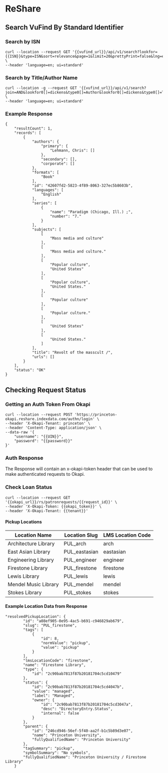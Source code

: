 # ReShare

## Search VuFind By Standard Identifier

### Search by ISN

```
curl --location --request GET '{{vufind_url}}/api/v1/search?lookfor={{ISN}}&type=ISN&sort=relevance&page=1&limit=20&prettyPrint=false&lng=en' \
--header 'language=en; ui=standard'
```

### Search by Title/Author Name

```
curl --location -g --request GET '{{vufind_url}}/api/v1/search?join=AND&lookfor0[]=dickens&type0[]=Author&lookfor0[]=dickens&type0[]=Title&sort=relevance&page=1&limit=20&prettyPrint=false&lng=en' \
--header 'language=en; ui=standard'
```

### Example Response

```
{
    "resultCount": 1,
    "records": [
        {
            "authors": {
                "primary": {
                    "Lehmann, Chris": []
                },
                "secondary": [],
                "corporate": []
            },
            "formats": [
                "Book"
            ],
            "id": "42607fd2-5823-4f89-8063-327ec5b8603b",
            "languages": [
                "English"
            ],
            "series": [
                {
                    "name": "Paradigm (Chicago, Ill.) ;",
                    "number": "7."
                }
            ],
            "subjects": [
                [
                    "Mass media and culture"
                ],
                [
                    "Mass media and culture."
                ],
                [
                    "Popular culture",
                    "United States"
                ],
                [
                    "Popular culture",
                    "United States."
                ],
                [
                    "Popular culture"
                ],
                [
                    "Popular culture."
                ],
                [
                    "United States"
                ],
                [
                    "United States."
                ]
            ],
            "title": "Revolt of the masscult /",
            "urls": []
        }
    ],
    "status": "OK"
}
```

## Checking Request Status

### Getting an Auth Token From Okapi

```
curl --location --request POST 'https://princeton-okapi.reshare.indexdata.com/authn/login' \
--header 'X-Okapi-Tenant: princeton' \
--header 'Content-Type: application/json' \
--data-raw '{
    "username": "{{UIN}}",
    "password": "{{password}}"
}'
```

### Auth Response

The Response will contain an x-okapi-token header that can be used to make authenticated requests to Okapi.

### Check Loan Status

```
curl --location --request GET '{{okapi_url}}/rs/patronrequests/{{request_id}}' \
--header 'X-Okapi-Token: {{okapi_token}}' \
--header 'X-Okapi-Tenant: {{tenant}}'
```

#### Pickup Locations

| Location Name        | Location Slug | LMS Location Code |
|----------------------|---------------|-------------------|
| Architecture Library | PUL_arch      | arch              |
| East Asian Library   | PUL_eastasian | eastasian         |
| Engineering Library  | PUL_engineer  | engineer          |
| Firestone Library    | PUL_firestone | firestone         |
| Lewis Library        | PUL_lewis     | lewis             |
| Mendel Music Library | PUL_mendel    | mendel            |
| Stokes Library       | PUL_stokes    | stokes            |


#### Example Location Data from Response
```
"resolvedPickupLocation": {
        "id": "a08ef905-0e95-4ac5-b691-c946829ab679",
        "slug": "PUL_firestone",
        "tags": [
            {
                "id": 8,
                "normValue": "pickup",
                "value": "pickup"
            }
        ],
        "lmsLocationCode": "firestone",
        "name": "Firestone Library",
        "type": {
            "id": "2c90bab7813f87b20181704c5cd10479"
        },
        "status": {
            "id": "2c90bab7813f87b20181704c5cd4047b",
            "value": "managed",
            "label": "Managed",
            "owner": {
                "id": "2c90bab7813f87b20181704c5cd3047a",
                "desc": "DirectoryEntry.Status",
                "internal": false
            }
        },
        "parent": {
            "id": "246cd946-56ef-5f40-aa2f-b1c5b89d3e07",
            "name": "Princeton University",
            "fullyQualifiedName": "Princeton University"
        },
        "tagSummary": "pickup",
        "symbolSummary": "No symbols",
        "fullyQualifiedName": "Princeton University / Firestone Library"
    }
```

